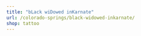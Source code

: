 ```yaml
---
title: "bLack wiDowed inKarnate"
url: /colorado-springs/black-widowed-inkarnate/
shop: tattoo
---
```

